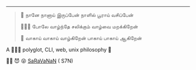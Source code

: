 ---


  > 🚀 நானே நானாய் இருப்பேன் நாளில் பூராய் வசிப்பேன் <!-- 🚀 -->
  >
  > 🙆🏻‍♂️ போலே வாழ்ந்தே சலிக்கும் வாழ்வை மறக்கிறேன் <!--😉 -->
  >
  > 🥳 வாகாய் வாகாய் வாழ்கிறேன் பாகாய் பாகாய் ஆகிறேன் <!--🥳-->

 <!-- --- -->

  A 👨🏻‍💻 polyglot, CLI, web, unix philosophy 🎉

<!-- 👋🏻, am a Senior Front-End Developer ( JAVASCRIPT ) in a start up at Mumbai, INDIA. -->

🙏🏻  😈 😝 [SaRaVaNaN](https://twitter.com/saravntbe) ( S7N)

